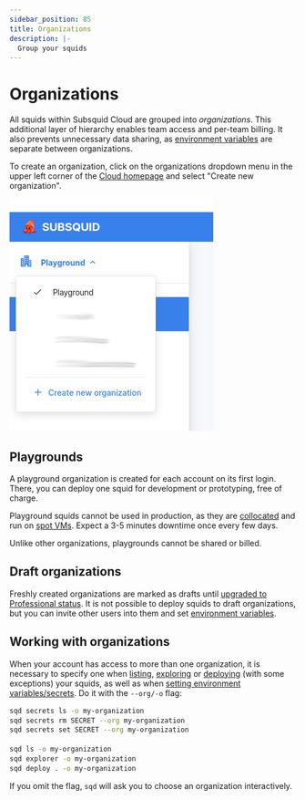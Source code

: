 ```yaml
---
sidebar_position: 85
title: Organizations
description: |- 
  Group your squids
---
```


# Organizations

All squids within Subsquid Cloud are grouped into *organizations*. This additional layer of hierarchy enables team access and per-team billing. It also prevents unnecessary data sharing, as [environment variables](../env-variables) are separate between organizations.

To create an organization, click on the organizations dropdown menu in the upper left corner of the [Cloud homepage](https://app.subsquid.io/) and select "Create new organization".

![Creation of an organization](./create-an-organization.png)

## Playgrounds

A playground organization is created for each account on its first login. There, you can deploy one squid for development or prototyping, free of charge.

Playground squids cannot be used in production, as they are [collocated](/deploy-squid/scale/#dedicated) and run on [spot VMs](https://cloud.google.com/spot-vms). Expect a 3-5 minutes downtime once every few days.

Unlike other organizations, playgrounds cannot be shared or billed. 

## Draft organizations

Freshly created organizations are marked as drafts until [upgraded to Professional status](/dead). It is not possible to deploy squids to draft organizations, but you can invite other users into them and set [environment variables](../env-variables).

## Working with organizations

When your account has access to more than one organization, it is necessary to specify one when [listing](/squid-cli/ls), [exploring](/squid-cli/explorer) or [deploying](/squid-cli/deploy) (with some exceptions) your squids, as well as when [setting environment variables/secrets](/squid-cli/secrets). Do it with the `--org/-o` flag:

```bash
sqd secrets ls -o my-organization
sqd secrets rm SECRET --org my-organization
sqd secrets set SECRET --org my-organization

sqd ls -o my-organization
sqd explorer -o my-organization
sqd deploy . -o my-organization
```

If you omit the flag, `sqd` will ask you to choose an organization interactively.
